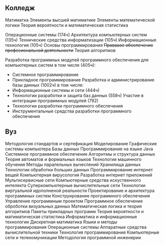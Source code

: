 ## Колледж
Матиматка 
Элементы высшей матиматике
Элементы математической логики
Теория вероятности и матиматическая статистика

Операционные системы (174ч)
Архитектура компьютерных систем (135ч)
Технические средства информатизации (105ч)
Информационные технология (105ч)
Основы программирования
~~Правааое обеспечение професиональной деятельности~~
Теория алгоритмов

Разработка программных модулей программного обеспечения для компьютерных систем
в том числе (405ч): 
- Системное программирование
- Прикладное программирование
Разработка и администрирование базы данных (1002ч) 
в том числе:
- Информационные системы и сети (444ч)
- Технологии разработки и защита баз данных (558ч)
Участие в интеграции программных модулей (792)
- Технологии разработки программного обеспечения
- Инструментальные средства разработки программного обеспечения 

## Вуз
Методология стандартов и сертефикация
Моделирование
Графические системы компьютера
Базы данных
Программирование на языке Java
Системное программное обеспечение
Алгоритмы и структура данных
Теория автоматов и формальных языков
Технологии машинного обучения 
Методы паралельных вычеслений 
Хранилища данных
Технологии обработки больших данных
Программирование интернет вещей
Компьютерная вирусология 
Разработка интернет приложений
Мультисервисные сети
Компьютерные средства искуственного интелекта
Суперкомпьютерные вычислительные сети
Технологии виртуальной идополненой реальности
Проектирование и архитектура программных систем
Конструирование программного обеспечения
Управление программным проектом
Программное обеспечение оброботки визуальных данных
Математическая логика и теория алгоритмов
Пакеты прикладных программ
Теория вероятности и матиматическая статистика
Информатика и информационные технологии
Дискретная матиматика
Языки и методы программирования
Операционные системы
Аппаратные средства вычислительной техники
Технология программирования
Компьютерные сети и телекомуникации
Методология программной инженерии

